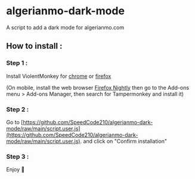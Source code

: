 # algerianmo-dark-mode
A script to add a dark mode for algerianmo.com

## How to install :

### Step 1 :
Install ViolentMonkey for [chrome](https://chrome.google.com/webstore/detail/violentmonkey/jinjaccalgkegednnccohejagnlnfdag) or [firefox](https://addons.mozilla.org/fr/firefox/addon/violentmonkey/)

(On mobile, install the web browser [Firefox Nightly](https://play.google.com/store/apps/details?id=org.mozilla.fenix&hl=fr&gl=US&pli=1) then go to the Add-ons menu > Add-ons Manager, then search for Tampermonkey and install it)

### Step 2 :
Go to [https://github.com/SpeedCode210/algerianmo-dark-mode/raw/main/script.user.js](https://github.com/SpeedCode210/algerianmo-dark-mode/raw/main/script.user.js).
and click on "Confirm installation"

### Step 3 :
Enjoy 🎉
